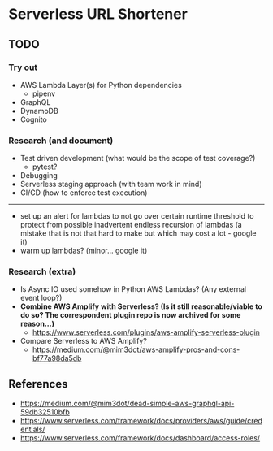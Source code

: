 
# Serverless URL Shortener

## TODO

### Try out

- AWS Lambda Layer(s) for Python dependencies
  - pipenv
- GraphQL
- DynamoDB
- Cognito

### Research (and document)

- Test driven development (what would be the scope of test coverage?)
  - pytest?
- Debugging
- Serverless staging approach (with team work in mind)
- CI/CD (how to enforce test execution)

---

- set up an alert for lambdas to not go over certain runtime threshold to protect from possible inadvertent
  endless recursion of lambdas (a mistake that is not that hard to make but which may cost a lot - google it)
- warm up lambdas? (minor... google it)

### Research (extra)

- Is Async IO used somehow in Python AWS Lambdas? (Any external event loop?)
- **Combine AWS Amplify with Serverless? (Is it still reasonable/viable to do so? The correspondent plugin repo is now
  archived for some reason...)**
  - https://www.serverless.com/plugins/aws-amplify-serverless-plugin
- Compare Serverless to AWS Amplify?
  - https://medium.com/@mim3dot/aws-amplify-pros-and-cons-bf77a98da5db

## References

- https://medium.com/@mim3dot/dead-simple-aws-graphql-api-59db32510bfb
- https://www.serverless.com/framework/docs/providers/aws/guide/credentials/
- https://www.serverless.com/framework/docs/dashboard/access-roles/
